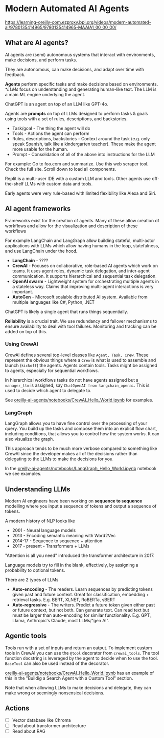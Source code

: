 # Modern Automated AI Agents

https://learning-oreilly-com.ezproxy.bpl.org/videos/modern-automated-ai/9780135414965/9780135414965-MAAIA1_00_00_00/

## What are AI agents?

AI agents are (semi) autonomous systems that interact with environments, make decisions, and perform tasks.

They are autonomous, can make decisions, and adapt over time with feedback.

**Agents** perform specific tasks and make decisions based on environments. **LLMs* focus on understanding and generating human-like text. The LLM is a main ML engine underlying the agent.

ChatGPT is an agent on top of an LLM like GPT-4o.

Agents are **prompts** on top of LLMs designed to perform tasks & goals using tools with a set of rules, descriptions, and backstories.

* Task/goal - The thing the agent will do
* Tools - Actions the agent can perform
* Rules, descriptions, backstories - Context around the task (e.g. only speak Spanish, talk like a kindergarten teacher). These make the agent more usable for the human.
* Prompt - Consolidation of all of the above into instructions for the LLM

For example: Go to foo.com and summarize. Use this web scraper tool. Check the full site. Scroll down to load all components.

Replit is a multi-user IDE with a custom LLM and tools. Other agents use off-the-shelf LLMs with custom data and tools.

Early agents were very rule-based with limited flexibility like Alexa and Siri.

## AI agent frameworks

Frameworks exist for the creation of agents. Many of these allow creation of workflows and allow for the visualization and description of these workflows

For example LangChain and LangGraph allow building stateful, multi-actor applications with LLMs which allow having humans in the loop, statefulness, and use LangChain under the hood.

* **LangChain** - ????
* **CrewAI** - Focuses on collaborative, role-based AI agents which work on teams. It uses agent roles, dynamic task delegation, and inter-agent communication. It supports hierarchical and sequential task delegation.
* **OpenAI swarm** - Lightweight system for orchestrating multiple agents in a stateless way. Claims that improving multi-agent interactions is very important.
* **AutoGen** - Microsoft scalable distributed AI system. Available from multiple languages like C#, Python, .NET

ChatGPT is likely a single agent that runs things sequentially.

**Reliability** is a crucial trait. We use redundancy and failover mechanisms to ensure availability to deal with tool failures. Monitoring and tracking can be added on top of this.

### Using CrewAI

CrewAI defines several top-level classes like `Agent, Task, Crew`. These represent the obvious things where a `Crew` is what is used to assemble and launch (`kickoff`) the agents. Agents contain tools. Tasks might be assigned to agents, especially for sequential workflows.

In hierarchical workflows tasks do not have agents assigned but a `manager_llm` is assigned, say `ChatOpenAI from langchain_openai`. This is used to decide which agent to delegate to.

See [oreilly-ai-agents/notebooks/CrewAI_Hello_World.ipynb](oreilly-ai-agents/notebooks/CrewAI_Hello_World.ipynb) for examples.

### LangGraph

LangGraph allows you to have fine control over the processing of your query. You build up the tasks and compose them into an explicit flow chart, including conditions, that allows you to control how the system works. It can also visualize the graph.

This approach tends to be much more verbose compared to something like CrewAI since the developer makes all of the decisions rather than delegating to the LLMs to make the decisions for you.

In the [oreilly-ai-agents/notebooks/LangGraph_Hello_World.ipynb](oreilly-ai-agents/notebooks/LangGraph_Hello_World.ipynb) notebook we see examples.

## Understanding LLMs

Modern AI engineers have been working on **sequence to sequence** modelling where you input a sequence of tokens and output a sequence of tokens.

A modern history of NLP looks like

* 2001 - Neural language models
* 2013 - Encoding semantic meaning with Word2Vec
* 2014-17 - Sequence to sequence + attention
* 2017 - present - Transformers + LLMs

"Attention is all you need" introduced the transformer architecture in 2017.

Language models try to fill in the blank, effectively, by assigning a probability to optional tokens.

There are 2 types of LLMs

* **Auto-encoding** - The readers. Learn sequences by predicting tokens given past and future context. Great for classification, embedding + retrieval tasks. E.g. BERT, XLNET, RoBERTa, sBERT
* **Auto-regressive** - The writers. Predict a future token given either past or future context, but not both. Can generate text. Can read text but must be larger than auto-encoding for similar functionality. E.g. GPT, Llama, Anthropic's Claude, most LLMs/"gen AI".

## Agentic tools

Tools run with a set of inputs and return an output. To implement custom tools in CrewAI you can use the `@tool` decorator from `crewai_tools`. The tool function docstring is leveraged by the agent to decide when to use the tool. `BaseTool` can also be used instead of the decorator.

[oreilly-ai-agents/notebooks/CrewAI_Hello_World.ipynb](oreilly-ai-agents/notebooks/CrewAI_Hello_World.ipynb) has an example of this in the "Buildig a Search Agent with a Custom Tool" section.

Note that when allowing LLMs to make decisions and delegate, they can make wrong or seemingly nonsensical decisions.

## Actions

- [ ] Vector database like Chroma
- [ ] Read about transformer architecture
- [ ] Read about RAG
